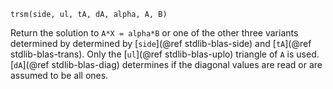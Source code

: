 ```
trsm(side, ul, tA, dA, alpha, A, B)
```

Return the solution to `A*X = alpha*B` or one of the other three variants determined by determined by [`side`](@ref stdlib-blas-side) and [`tA`](@ref stdlib-blas-trans). Only the [`ul`](@ref stdlib-blas-uplo) triangle of `A` is used. [`dA`](@ref stdlib-blas-diag) determines if the diagonal values are read or are assumed to be all ones.
